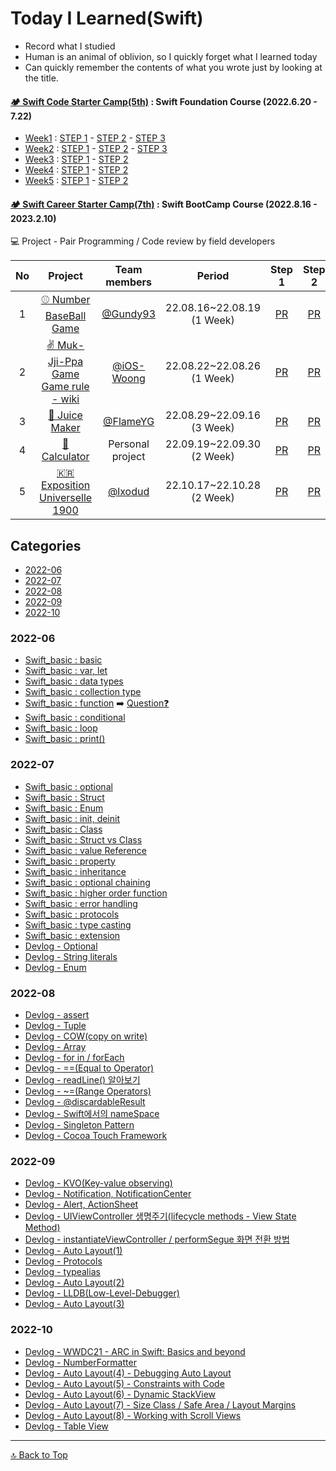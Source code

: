 # Today I Learned(Swift)

- Record what I studied
- Human is an animal of oblivion, so I quickly forget what I learned today
- Can quickly remember the contents of what you wrote just by looking at the title.

#### [🏕 Swift Code Starter Camp(5th)](https://www.yagom-academy.kr/camp/code-starter) : Swift Foundation Course (2022.6.20 - 7.22)
- [Week1](https://github.com/JaeKimdev/swift-starter-week1/tree/ss_5_menemene) : [STEP 1](https://github.com/yagom-academy/swift-starter-week1/pull/252) - [STEP 2](https://github.com/yagom-academy/swift-starter-week1/pull/281) - [STEP 3](https://github.com/yagom-academy/swift-starter-week1/pull/304)
- [Week2](https://github.com/JaeKimdev/swift-starter-week2/tree/ss_5_menemene) : [STEP 1](https://github.com/yagom-academy/swift-starter-week2/pull/269) - [STEP 2](https://github.com/yagom-academy/swift-starter-week2/pull/283) - [STEP 3](https://github.com/yagom-academy/swift-starter-week2/pull/297)
- [Week3](https://github.com/JaeKimdev/swift-starter-week3/tree/ss_5_menemene) : [STEP 1](https://github.com/yagom-academy/swift-starter-week3/pull/117) - [STEP 2](https://github.com/yagom-academy/swift-starter-week3/pull/123)
- [Week4](https://github.com/JaeKimdev/swift-starter-week4/tree/ss_5_menemene) : [STEP 1](https://github.com/yagom-academy/swift-starter-week4/pull/62) - [STEP 2](https://github.com/yagom-academy/swift-starter-week4/pull/66)
- [Week5](https://github.com/JaeKimdev/swift-starter-week5/tree/ss_5_menemene) : [STEP 1](https://github.com/yagom-academy/swift-starter-week5/pull/14) - [STEP 2](https://github.com/yagom-academy/swift-starter-week5/pull/16)

#### [🏕 Swift Career Starter Camp(7th)](https://www.yagom-academy.kr/camp/career-starter) : Swift BootCamp Course (2022.8.16 - 2023.2.10)

💻 Project - Pair Programming / Code review by field developers

| No | Project |Team members| Period | Step 1	| Step 2 | Step 3 | Step 4 | Reviewer |
|:--:|:--:|:--:|:--:|:--:|:--:|:--:|:--:|:--:|
| 1 | [⚾️ Number BaseBall Game](https://github.com/Gundy93/ios-number-baseball)|[@Gundy93](https://github.com/Gundy93)| 22.08.16~22.08.19<br>(1 Week) | [PR](https://github.com/yagom-academy/ios-number-baseball/pull/118) | [PR](https://github.com/yagom-academy/ios-number-baseball/pull/130) | - | - | [@bradheo65](https://github.com/bradheo65)|
| 2 | [✌️ Muk-Jji-Ppa Game](https://github.com/JaeKimdev/ios-rock-paper-scissors)<br>[Game rule - wiki](https://en.wikipedia.org/wiki/Muk-jji-ppa)|[@iOS-Woong](https://github.com/iOS-Woong)|22.08.22~22.08.26<br>(1 Week) | [PR](https://github.com/yagom-academy/ios-rock-paper-scissors/pull/160)	| [PR](https://github.com/yagom-academy/ios-rock-paper-scissors/pull/168) | - | - | [@derrickkim0109](https://github.com/derrickkim0109) |
| 3 | [🍹 Juice Maker](https://github.com/FlameYG/ios-juice-maker) |[@FlameYG](https://github.com/FlameYG)| 22.08.29~22.09.16<br>(3 Week) | [PR](https://github.com/yagom-academy/ios-juice-maker/pull/255)	| [PR](https://github.com/yagom-academy/ios-juice-maker/pull/261) | [PR](https://github.com/yagom-academy/ios-juice-maker/pull/273) | - | [@SungPyo](https://github.com/SungPyo) |
| 4 | [🧮 Calculator](https://github.com/JaeKimdev/ios-calculator-app) | Personal project | 22.09.19~22.09.30<br>(2 Week) | [PR](https://github.com/yagom-academy/ios-calculator-app/pull/314)	| [PR](https://github.com/yagom-academy/ios-calculator-app/pull/341) | [PR](https://github.com/yagom-academy/ios-calculator-app/pull/381) | - | [@stevenkim18](https://github.com/stevenkim18) |
| 5 | [🇰🇷 Exposition Universelle 1900](https://github.com/JaeKimdev/ios-exposition-universelle) | [@lxodud](https://github.com/lxodud) | 22.10.17~22.10.28<br>(2 Week) | [PR](https://github.com/yagom-academy/ios-exposition-universelle/pull/203)	| [PR](https://github.com/yagom-academy/ios-exposition-universelle/pull/214) | [PR](https://github.com/yagom-academy/ios-exposition-universelle/pull/232) | - | [@havilog](https://github.com/havilog) |

## Categories
- [2022-06](#2022-06)
- [2022-07](#2022-07)
- [2022-08](#2022-08)
- [2022-09](#2022-09)
- [2022-10](#2022-10)

### 2022-06
- [Swift_basic : basic](https://github.com/JaeKimdev/TIL/blob/main/Swift/swift_basic/01_introduce.md)
- [Swift_basic : var, let](https://github.com/JaeKimdev/TIL/blob/main/Swift/swift_basic/02_let_var.md)
- [Swift_basic : data types](https://github.com/JaeKimdev/TIL/blob/main/Swift/swift_basic/03_data_types.md)
- [Swift_basic : collection type](https://github.com/JaeKimdev/TIL/blob/main/Swift/swift_basic/04_collection_types.md)
- [Swift_basic : function](https://github.com/JaeKimdev/TIL/blob/main/Swift/swift_basic/05_fuction.md) ➡️ [Question❓](https://github.com/JaeKimdev/TIL/blob/main/Swift/swift_basic/function_question.md)
- [Swift_basic : conditional](https://github.com/JaeKimdev/TIL/blob/main/Swift/swift_basic/06_conditional.md)
- [Swift_basic : loop](https://github.com/JaeKimdev/TIL/blob/main/Swift/swift_basic/07_loop.md)
- [Swift_basic : print()](https://github.com/JaeKimdev/TIL/blob/main/Swift/swift_basic/print.md)

### 2022-07
- [Swift_basic : optional](https://github.com/JaeKimdev/TIL/blob/main/Swift/swift_basic/08_%20optional.md)
- [Swift_basic : Struct](https://github.com/JaeKimdev/TIL/blob/main/Swift/swift_basic/09_%20struct.md)
- [Swift_basic : Enum](https://github.com/JaeKimdev/TIL/blob/main/Swift/swift_basic/11_enum.md)
- [Swift_basic : init, deinit](https://github.com/JaeKimdev/TIL/blob/main/Swift/swift_basic/16_init_deinit.md)
- [Swift_basic : Class](https://github.com/JaeKimdev/TIL/blob/main/Swift/swift_basic/10_class.md)
- [Swift_basic : Struct vs Class](https://github.com/JaeKimdev/TIL/blob/main/Swift/swift_basic/12_Struct_vs_Class.md)
- [Swift_basic : value Reference](https://github.com/JaeKimdev/TIL/blob/main/Swift/swift_basic/12_value_reference.md)
- [Swift_basic : property](https://github.com/JaeKimdev/TIL/blob/main/Swift/swift_basic/14_property.md)
- [Swift_basic : inheritance](https://github.com/JaeKimdev/TIL/blob/main/Swift/swift_basic/15_inheritance.md)
- [Swift_basic : optional chaining](https://github.com/JaeKimdev/TIL/blob/main/Swift/swift_basic/17_optional_chaining.md)
- [Swift_basic : higher order function](https://github.com/JaeKimdev/TIL/blob/main/Swift/swift_basic/23_higher_order_function.md)
- [Swift_basic : error handling](https://github.com/JaeKimdev/TIL/blob/main/Swift/swift_basic/22_error_handling.md)
- [Swift_basic : protocols](https://github.com/JaeKimdev/TIL/blob/main/Swift/swift_basic/20_protocol.md)
- [Swift_basic : type casting](https://github.com/JaeKimdev/TIL/blob/main/Swift/swift_basic/18_type_casting.md)
- [Swift_basic : extension](https://github.com/JaeKimdev/TIL/blob/main/Swift/swift_basic/21_extension.md)
- [Devlog - Optional](https://jaekimdev.github.io/p/%EC%98%B5%EC%85%94%EB%84%90-optional/)
- [Devlog - String literals](https://jaekimdev.github.io/p/string-literals/)
- [Devlog - Enum](https://jaekimdev.github.io/p/enum-%EC%97%B4%EA%B1%B0%ED%98%95/)

### 2022-08
- [Devlog - assert](https://jaekimdev.github.io/p/assert-%EC%95%8C%EC%95%84%EB%B3%B4%EA%B8%B0/)
- [Devlog - Tuple](https://jaekimdev.github.io/p/tuple-%EC%95%8C%EC%95%84%EB%B3%B4%EA%B8%B0/)
- [Devlog - COW(copy on write)](https://jaekimdev.github.io/p/cowcopy-on-write/)
- [Devlog - Array](https://jaekimdev.github.io/p/array%EC%99%80-%EC%9E%90%EC%A3%BC-%EC%82%AC%EC%9A%A9%ED%95%98%EB%8A%94-%EB%A9%94%EC%84%9C%EB%93%9C/)
- [Devlog - for in / forEach](https://jaekimdev.github.io/p/for-in-/-foreach-%EB%B9%84%EA%B5%90/)
- [Devlog - ==(Equal to Operator)](https://jaekimdev.github.io/p/equal-to-operator/)
- [Devlog - readLine() 알아보기](https://jaekimdev.github.io/p/readline-%EC%95%8C%EC%95%84%EB%B3%B4%EA%B8%B0/)
- [Devlog - ~=(Range Operators)](https://jaekimdev.github.io/p/%EB%B2%94%EC%9C%84-%EC%97%B0%EC%82%B0%EC%9E%90/)
- [Devlog - @discardableResult](https://jaekimdev.github.io/p/attributes-discardableresult%EB%9E%80/)
- [Devlog - Swift에서의 nameSpace](https://jaekimdev.github.io/p/swift%EC%97%90%EC%84%9C%EC%9D%98-namespace/)
- [Devlog - Singleton Pattern](https://jaekimdev.github.io/p/singleton-pattern/)
- [Devlog - Cocoa Touch Framework](https://jaekimdev.github.io/p/cocoa-touch-framework/)

### 2022-09
- [Devlog - KVO(Key-value observing)](https://jaekimdev.github.io/p/kvokey-value-observing/)
- [Devlog - Notification, NotificationCenter](https://jaekimdev.github.io/p/notification-notificationcenter/)  
- [Devlog - Alert, ActionSheet](https://jaekimdev.github.io/p/alert-actionsheet/)  
- [Devlog - UIViewController 생명주기(lifecycle methods - View State Method)](https://jaekimdev.github.io/p/uiviewcontroller-%EC%83%9D%EB%AA%85%EC%A3%BC%EA%B8%B0lifecycle-methods-view-state-method/)
- [Devlog - instantiateViewController / performSegue 화면 전환 방법](https://jaekimdev.github.io/p/instantiateviewcontroller-/-performsegue-%ED%99%94%EB%A9%B4-%EC%A0%84%ED%99%98-%EB%B0%A9%EB%B2%95/)
- [Devlog - Auto Layout(1)](https://jaekimdev.github.io/p/auto-layout1/)
- [Devlog - Protocols](https://jaekimdev.github.io/p/protocols/)
- [Devlog - typealias](https://jaekimdev.github.io/p/typealias/)
- [Devlog - Auto Layout(2)](https://jaekimdev.github.io/p/auto-layout2/)
- [Devlog - LLDB(Low-Level-Debugger)](https://jaekimdev.github.io/p/lldblow-level-debugger/)
- [Devlog - Auto Layout(3)](https://jaekimdev.github.io/p/auto-layout3-stack-view/)

### 2022-10
- [Devlog - WWDC21 - ARC in Swift: Basics and beyond](https://jaekimdev.github.io/p/wwdc21-arc-in-swift-basics-and-beyond/)
- [Devlog - NumberFormatter](https://jaekimdev.github.io/p/numberformatter/)
- [Devlog - Auto Layout(4) - Debugging Auto Layout](https://jaekimdev.github.io/p/auto-layout4-debugging-auto-layout/)
- [Devlog - Auto Layout(5) - Constraints with Code](https://jaekimdev.github.io/p/auto-layout5-constraints-with-code/)
- [Devlog - Auto Layout(6) - Dynamic StackView](https://jaekimdev.github.io/p/auto-layout6-dynamic-stackview/)
- [Devlog - Auto Layout(7) - Size Class / Safe Area / Layout Margins](https://jaekimdev.github.io/p/auto-layout7-size-class-/-safe-area-/-layout-margins/)
- [Devlog - Auto Layout(8) - Working with Scroll Views](https://jaekimdev.github.io/p/auto-layout8-working-with-scroll-views/)
- [Devlog - Table View](https://jaekimdev.github.io/p/table-view/)

---------
[🔝 Back to Top](#today-i-learnedswift)
